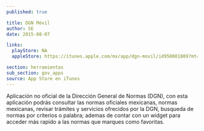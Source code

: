 ```yaml
---
published: true

title: DGN Móvil
author: SE
date: 2015-08-07

links:
  playStore: NA
  appleStore: https://itunes.apple.com/mx/app/dgn-movil/id950001809?mt=8

section: herramientas
sub_section: gov_apps
source: App Store en iTunes
---
```

Aplicación no oficial de la Dirección General de Normas (DGN), con esta aplicación podrás consultar las normas oficiales mexicanas, normas mexicanas, revisar trámites y servicios ofrecidos por la DGN, busqueda de normas por criterios o palabra; ademas de contar con un widget para acceder más rapido a las normas que marques como favoritas.
